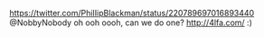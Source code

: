 https://twitter.com/PhiIIipBlackman/status/220789697016893440 @NobbyNobody oh ooh oooh, can we do one? http://4lfa.com/ :)